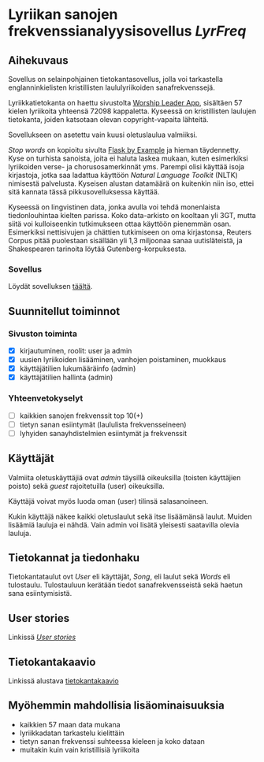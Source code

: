 # Lyriikan sanojen frekvenssianalyysisovellus *LyrFreq*

## Aihekuvaus

Sovellus on selainpohjainen tietokantasovellus, jolla voi tarkastella englanninkielisten kristillisten laululyriikoiden sanafrekvenssejä.

Lyriikkatietokanta on haettu sivustolta [Worship Leader App](https://worshipleaderapp.com/en/download-song-database-opensong-openlp-and-quelea), sisältäen 57 kielen lyriikoita yhteensä 72098 kappaletta. Kyseessä on kristillisten laulujen tietokanta, joiden katsotaan olevan copyright-vapaita lähteitä.

Sovellukseen on asetettu vain kuusi oletuslaulua valmiiksi.

*Stop words* on kopioitu sivulta [Flask by Example](https://realpython.com/flask-by-example-part-1-project-setup/) ja hieman täydennetty. Kyse on turhista sanoista, joita ei haluta laskea mukaan, kuten esimerkiksi lyriikoiden verse- ja chorusosamerkinnät yms.
Parempi olisi käyttää isoja kirjastoja, jotka saa ladattua käyttöön *Natural Language Toolkit* (NLTK) nimisestä palvelusta. Kyseisen alustan datamäärä on kuitenkin niin iso, ettei sitä kannata tässä pikkusovelluksessa käyttää.

Kyseessä on lingvistinen data, jonka avulla voi tehdä monenlaista tiedonlouhintaa kielten parissa. Koko data-arkisto on kooltaan yli 3GT, mutta siitä voi kulloiseenkin tutkimukseen ottaa käyttöön pienemmän osan. Esimerkiksi nettisivujen ja chättien tutkimiseen on oma kirjastonsa, Reuters Corpus pitää puolestaan sisällään yli 1,3 miljoonaa sanaa uutisläteistä, ja Shakespearen tarinoita löytää Gutenberg-korpuksesta.

### Sovellus

Löydät sovelluksen [täältä](https://lyrfreq.herokuapp.com/).

## Suunnitellut toiminnot

### Sivuston toiminta
- [x] kirjautuminen, roolit: user ja admin
- [x] uusien lyriikoiden lisääminen, vanhojen poistaminen, muokkaus
- [x] käyttäjätilien lukumääräinfo (admin)
- [x] käyttäjätilien hallinta (admin)

### Yhteenvetokyselyt
- [ ] kaikkien sanojen frekvenssit top 10(+)
- [ ] tietyn sanan esiintymät (laululista frekvensseineen)
- [ ] lyhyiden sanayhdistelmien esiintymät ja frekvenssit

## Käyttäjät

Valmiita oletuskäyttäjiä ovat *admin* täysillä oikeuksilla (toisten käyttäjien poisto) sekä *guest* rajoitetuilla (user) oikeuksilla.

Käyttäjä voivat myös luoda oman (user) tilinsä salasanoineen.

Kukin käyttäjä näkee kaikki oletuslaulut sekä itse lisäämänsä laulut. Muiden lisäämiä lauluja ei nähdä. Vain admin voi lisätä yleisesti saatavilla olevia lauluja.

## Tietokannat ja tiedonhaku

Tietokantataulut ovt *User* eli käyttäjät, *Song*, eli laulut sekä *Words* eli tulostaulu. Tulostauluun kerätään tiedot sanafrekvensseistä sekä haetun sana esiintymisistä.

## User stories

Linkissä [*User stories*](https://github.com/gitjms/Lyriikka-analysaattori/tree/master/documentation/user_stories.md)

## Tietokantakaavio

Linkissä alustava [tietokantakaavio](https://github.com/gitjms/Lyriikka-analysaattori/blob/master/documentation/images/db-diagram.png)

## Myöhemmin mahdollisia lisäominaisuuksia

* kaikkien 57 maan data mukana
* lyriikkadatan tarkastelu kielittäin
* tietyn sanan frekvenssi suhteessa kieleen ja koko dataan
* muitakin kuin vain kristillisiä lyriikoita